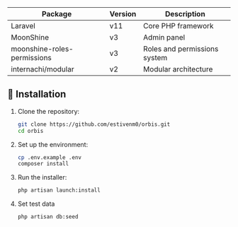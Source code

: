| Package                     | Version | Description                  |
| --------------------------- | ------- | ---------------------------- |
| Laravel                     | v11     | Core PHP framework           |
| MoonShine                   | v3      | Admin panel                  |
| moonshine-roles-permissions | v3      | Roles and permissions system |
| internachi/modular          | v2      | Modular architecture         |

## 🚀 Installation

1. Clone the repository:

    ```bash
    git clone https://github.com/estivenm0/orbis.git
    cd orbis
    ```

2. Set up the environment:

    ```bash
    cp .env.example .env
    composer install
    ```

3. Run the installer:
    ```bash
    php artisan launch:install
    ```

4. Set test data
    ```sh
    php artisan db:seed
    ```
